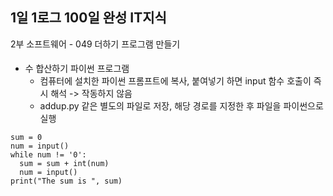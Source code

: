 ## 1일 1로그 100일 완성 IT지식

2부 소프트웨어 - 049 더하기 프로그램 만들기

####

- 수 합산하기 파이썬 프로그램
  - 컴퓨터에 설치한 파이썬 프롬프트에 복사, 붙여넣기 하면 input 함수 호출이 즉시 해석 -> 작동하지 않음
  - addup.py 같은 별도의 파일로 저장, 해당 경로를 지정한 후 파일을 파이썬으로 실행

```
sum = 0
num = input()
while num != '0':
  sum = sum + int(num)
  num = input()
print("The sum is ", sum)
```
